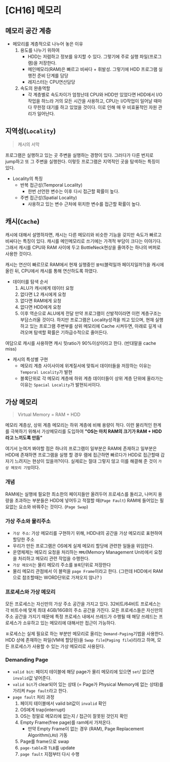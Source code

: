 
# [CH16] 메모리

## 메모리 공간 계층
- 메모리를 계층적으로 나누어 놓은 이유
	1. 용도를 나누기 위하여
		- HDD는 저렴하고 정보를 유지할 수 있다. 그렇기에 주로 실행 파일(프로그램)을 저장한다.
		- 메인메모리(RAM)은 빠르고 비싸다 + 휘발성. 그렇기에 HDD 프로그램 실행전 준비 단계를 담당
		- 레지스터는 CPU연산담당
	2. 속도의 완충역할
		- 각 계층별로 속도차이가 엄청난데 CPU와 HDD만 있었다면 HDD에서 I/O작업을 하느라 거의 모든 시간을 사용하고, CPU는 I/O작업이 일어날 때마다 무한정 대기를 하고 있었을 것이다. 이로 인해 매
우 비효율적인 자원 관리가 일어난다.

## 지역성(`Locality`)
> 캐시의 서막

프로그램은 실행하고 있는 곳 주변을 실행하는 경향이 있다. 그러다가 다른 번지로 jump하고 또 그 주변을 실행한다. 이렇듯 프로그램은 지역적인 곳을 탐색하는 특징이 있다.

- Locality의 특징
	- 반복 접근성(Temporal Locality)
		- 한번 선언한 변수는 이후 다시 접근할 확률이 높다.
	- 주변 접근성(Spatial Locality)
		- 사용하고 있는 변수 근처에 위치한 변수를 접근할 확률이 높다.

## 캐시(`Cache`)
캐시에 대해서 설명하자면, 캐시는 다른 메모리와 비슷한 기능을 갖지만 속도가 빠르고 비싸다는 특징이 있다. 캐시를 메인메모리로 쓰기에는 가격적 부담이 크다는 이야기다. 그래서 캐시를 CPU와 RAM 사이에 두고 BottleNeck현상을 줄여주는 하나의 버퍼로 사용한 것이다. 

캐시는 연산이 빠르므로 RAM에서 현재 실행중인 `블럭`(블럭일까 페이지일까?)을 캐시에 올린 뒤, CPU에서 캐시를 통해 연산하도록 하였다.

- 데이터를 탐색 순서 
	1. ALU가 캐시에게 데이터 요청
	2. 없다면 L2 캐시에게 요청
	3. 없다면 RAM에게 요청
	4. 없다면 HDD에게 요청
	5. 이후 역순으로 ALU에게 전달
만약 프로그램이 산발적이라면 이런 계층구조는 부담스러울 것이다. 하지만 프로그램은 Locality성격을 띄고 있으며, 현재 실행하고 있는 프로그램 주변부를 상위 메모리에 Cache 시켜두면, 아래로 깊게 내려오며 탐색할 확률은 기하급수적으로 줄어든다.

여담으로 캐시를 사용하면 캐시 힛ratio가 90%이상이라고 한다. (반대말을 cache miss)

- 캐시의 특성별 구현
	- 메모리 계층 사이사이에 위계질서에 맞춰서 데이터들을 저장하는 이유는 `Temporal Locality`가 발현
	-  블록단위로 각 메모리 계층에 하위 계층 데이터들이 상위 계층 단위에 올라가는 이유는 `Spacial Locality`가 발현되서이다.

## 가상 메모리
> Virtual Memory = RAM + HDD

메모리 계층상, 상위 계층 메모리는 하위 계층에 비해 용량이 적다. 이런 물리적인 한계를 극복하기 위해서 가상메모리를 도입하여 **"OS는 마치 RAM의 크기가 RAM + HDD라고 느끼도록 만듬"**

여기서 눈여겨 봐야할 점은 하나의 프로그램이 일부분은 RAM에 존재하고 일부분은 HDD에 존재하면 프로그램을 실행 할 경우 램에 접근하면 빠르다가 HDD로 접근할때 갑자기 느려지는 현상이 있을까?이다. 실제로는 절대 그렇지 않고 이를 해결해 준 것이 `가상 메모리 기법`이다.

### 개념
RAM에는 실행에 필요한 최소한의 페이지들만 올려두어 프로세스를 돌리고, 나머지 용량을 초과하는 부분들은 HDD에 넣어두고 적절할 때(`Page Fault`) RAM에 들어있는 필요없는 요소와 바꿔주는 것이다. (`Page Swap`)  

### 가상 주소와 물리주소 
- `가상 주소`: 가상 메모리를 구현하기 위해, HDD내의 공간을 가상 메모리로 표현하여 할당한 주소
- 우리가 만든 프로그램은 OS에게 실제 메모리 할당에 관련한 일들을 위임한다.
- 운영체제는 메모리 요청을 처리하는 `MMU`(Memory Management Unit)에서 요청을 처리하고 메모리 관련 작업을 수행한다.
- `가상 메모리`는 물리 메모리 주소를 `블록`단위로 저장한다
- 물리 메모리 관점에서 이 블럭을 `page Frame`이라고 한다. (그런데 HDD에서 RAM으로 참조할때는 WORD단위로 가져오지 않나? )

### 프로세스와 가상 메모리
모든 프로세스는 자신만의 가상 주소 공간을 가지고 있다. 32비트/64비트 프로세스는 각 비트수에 맞게 최대 4GB/16GB의 주소 공간을 가진다. 모든 프로세스들은 자신만의 주소 공간을 가지기 때문에 특정 프로세스 내에서 쓰레드가 수행될 때 해당 쓰레드는 프로세스가 소유하고 있는 메모리에 대해서만 접근이 가능하다.

ㅍ로세스는 실제 필요로 하는 부분만 메모리로 올리는 `Demand-Paging`기법을 사용한다. HDD 상에 존재하는 파일(VM에 할당된)을 `Swap file`(`Paging file`)리라고 하며, 모든 프로세스가 사용할 수 있는 가상 메모리로 사용된다.

### Demanding Page
- `valid bit`: 페이지 테이블에 해당 page가 물리 메모리에 있으면 `set`/ 없으면 `invalid`값 넣어준다.
- `valid bit`가 clear되어 있는 상태 (= Page가 Physical Memory에 없는 상태)를 가리켜 `Page fault`라고 한다.
- `page fault` 처리 과정
	1. 페이지 테이블에서 valid bit값이 `invalid` 확인
	2. OS에게 trap(interrupt)
	3. OS는 정말로 메모리에 없는지 / 접근이 잘못된 것인지 확인
	4. Empty Frame(free page)를 ram에서 가져온다.
		- 만약 Empty Frame이 없는 경우 (RAM), Page Replacement Algorithm(`LRU`) 가동
	5. Page를 frame으로 swap
	6. `page-table`과 `TLB`를 update
	7. `page fault` 지점부터 다시 수행
